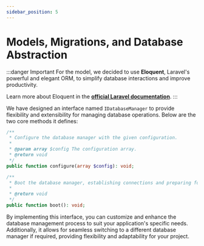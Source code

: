 ```yaml
---
sidebar_position: 5
---
```


# Models, Migrations, and Database Abstraction

:::danger Important
For the model, we decided to use **Eloquent**, Laravel's powerful and elegant ORM, to simplify database interactions and improve productivity.

Learn more about Eloquent in the [**official Laravel documentation**](https://laravel.com/docs/12.x/eloquent).
:::

We have designed an interface named `IDatabaseManager` to provide flexibility and extensibility for managing database operations. Below are the two core methods it defines:

```php
/**
 * Configure the database manager with the given configuration.
 *
 * @param array $config The configuration array.
 * @return void
 */
public function configure(array $config): void;
```

```php
/**
 * Boot the database manager, establishing connections and preparing for use.
 *
 * @return void
 */
public function boot(): void;
```

By implementing this interface, you can customize and enhance the database management process to suit your application's specific needs. Additionally, it allows for seamless switching to a different database manager if required, providing flexibility and adaptability for your project.
